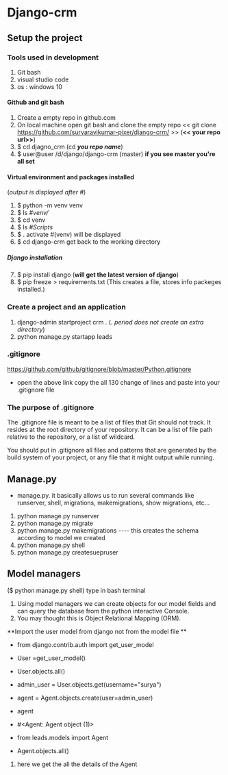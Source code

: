 # Django-crm

## Setup the project 
 
### Tools used in development
1. Git bash
2. visual studio code
3. os : windows 10

#### Github and git bash
1. Create a empty repo in github.com
2. On local machine open git bash and clone the empty repo << git clone https://github.com/suryaravikumar-pixer/django-crm/ >> (**<< your repo url>>**)
3. $ cd djagno_crm (cd _**you repo name**_)
4. $ user@user /d/django/django-crm (master) **if you see master you're all set**

#### Virtual environment and packages installed
  (_output is displayed after #_)
1. $ python -m venv venv
2. $ ls      #_venv/_
3. $ cd venv
4. $ ls      #_Scripts_
5. $ . activate  #(venv) will be displayed 
6. $ cd django-crm    get back to the working directory 
##### Django installation 
7. $ pip install django (**will get the latest version of django**)
8. $ pip freeze > requirements.txt  (This creates a file, stores info packeges installed.)

### Create a project and an application
1. django-admin startproject crm .  (_. period does not create an extra directory_)
2. python manage.py startapp leads

### .gitignore

https://github.com/github/gitignore/blob/master/Python.gitignore 
- open the above link copy the all 130 change of lines and paste into your .gitignore file

### The purpose of .gitignore
The .gitignore file is meant to be a list of files that Git should not track. It resides at the root directory of your repository. 
It can be a list of file path relative to the repository, or a list of wildcard.

You should put in .gitignore all files and patterns that are generated by the build system of your project, or any file that it might output while running.


## Manage.py
- manage.py. it basically allows us to run several commands like runserver, shell, migrations, makemigrations, show migrations, etc...

1. python manage.py runserver
2. python manage.py migrate 
3. python manage.py makemigrations  ---- this creates the schema according to model we created
4. python manage.py shell
5. python manage.py createsuepruser


## Model managers
($ python manage.py shell) type in bash terminal 
1. Using model managers we can create objects for our model fields and can query the database from the python interactive Console.
2. You may thought this is Object Relational Mapping (ORM).

**Import the user model from django not from the model file **
-  from django.contrib.auth import get_user_model
-  User =get_user_model()
-  User.objects.all()

- admin_user = User.objects.get(username="surya")

- agent = Agent.objects.create(user=admin_user)
- agent
- #<Agent: Agent object (1)>

- from leads.models import Agent
- Agent.objects.all()
1. here we get the all the details of the Agent


